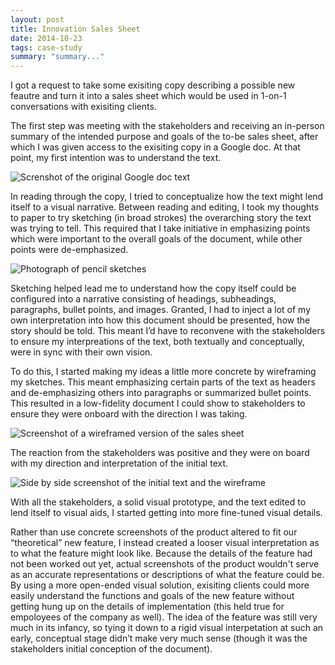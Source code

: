 ```yaml
---
layout: post
title: Innovation Sales Sheet
date: 2014-10-23
tags: case-study
summary: "summary..."
---
```


I got a request to take some exisiting copy describing a possible new feautre and turn it into a sales sheet which would be used in 1-on-1 conversations with exisiting clients.

The first step was meeting with the stakeholders and receiving an in-person summary of the intended purpose and goals of the to-be sales sheet, after which I was given access to the exisiting copy in a Google doc. At that point, my first intention was to understand the text.

![Screnshot of the original Google doc text](http://jim-nielsen.com/blog/assets/img/2014/sales-sheet-google-doc.jpg "How it all started")

In reading through the copy, I tried to conceptualize how the text might lend itself to a visual narrative. Between reading and editing, I took my thoughts to paper to try sketching (in broad strokes) the overarching story the text was trying to tell. This required that I take initiative in emphasizing points which were important to the overall goals of the document, while other points were de-emphasized.

![Photograph of pencil sketches](http://jim-nielsen.com/blog/assets/img/2014/sales-sheet-sketches.jpg "Initial sketches on the document layout")

Sketching helped lead me to understand how the copy itself could be configured into a narrative consisting of headings, subheadings, paragraphs, bullet points, and images. Granted, I had to inject a lot of my own interpretation into how this document should be presented, how the story should be told. This meant I’d have to reconvene with the stakeholders to ensure my interpreations of the text, both textually and conceptually, were in sync with their own vision.

To do this, I started making my ideas a little more concrete by wireframing my sketches. This meant emphasizing certain parts of the text as headers and de-emphasizing others into paragraphs or summarized bullet points. This resulted in a low-fidelity document I could show to stakeholders to ensure they were onboard with the direction I was taking.

![Screenshot of a wireframed version of the sales sheet](http://jim-nielsen.com/blog/assets/img/2014/sales-sheet-wireframe.jpg "Document wireframe used to sell stakeholders on my direction")

The reaction from the stakeholders was positive and they were on board with my direction and interpretation of the initial text.

![Side by side screenshot of the initial text and the wireframe](http://jim-nielsen.com/blog/assets/img/2014/sales-sheet-text-to-wireframe.jpg "Side-by-side view of the text transformed into a wireframed visual narrative")

With all the stakeholders, a solid visual prototype, and the text edited to lend itself to visual aids, I started getting into more fine-tuned visual details.

Rather than use concrete screenshots of the product altered to fit our “theoretical” new feature, I instead created a looser visual interpretation as to what the feature might look like. Because the details of the feature had not been worked out yet, actual screenshots of the product wouldn't serve as an accurate representations or descriptions of what the feature could be. By using a more open-ended visual solution, exisiting clients could more easily understand the functions and goals of the new feature without getting hung up on the details of implementation (this held true for empoloyees of the company as well). The idea of the feature was still very much in its infancy, so tying it down to a rigid visual interpetation at such an early, conceptual stage didn’t make very much sense (though it was the stakeholders initial conception of the document).

